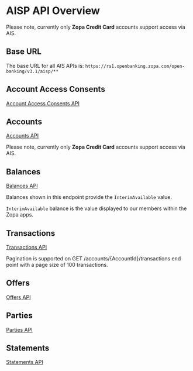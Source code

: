 # AISP API Overview

Please note, currently only **Zopa Credit Card** accounts support access via AIS.

## Base URL
The base URL for all AIS APIs is: `https://rs1.openbanking.zopa.com/open-banking/v3.1/aisp/**`

## Account Access Consents
[Account Access Consents API](/perry/developer/documentation?resource=euhub-zopa-portal-new&document=swagger/account-info-openapi.yaml#operations-tag-Account_Access)

## Accounts
[Accounts API](/perry/developer/documentation?resource=euhub-zopa-portal-new&document=swagger/account-info-openapi.yaml#operations-tag-Accounts)

Please note, currently only **Zopa Credit Card** accounts support access via AIS.

## Balances
[Balances API](/perry/developer/documentation?resource=euhub-zopa-portal-new&document=swagger/account-info-openapi.yaml#operations-tag-Balances)

Balances shown in this endpoint provide the `InterimAvailable` value.

`InterimAvailable` balance is the value displayed to our members within the Zopa apps.

## Transactions
[Transactions API](/perry/developer/documentation?resource=euhub-zopa-portal-new&document=swagger/account-info-openapi.yaml#operations-tag-Transactions)

Pagination is supported on GET /accounts/{AccountId}/transactions end point with a page size of 100 transactions.


## Offers
[Offers API](/perry/developer/documentation?resource=euhub-zopa-portal-new&document=swagger/account-info-openapi.yaml#operations-tag-Offers)


## Parties
[Parties API](/perry/developer/documentation?resource=euhub-zopa-portal-new&document=swagger/account-info-openapi.yaml#operations-tag-Parties)


## Statements
[Statements API](/perry/developer/documentation?resource=euhub-zopa-portal-new&document=swagger/account-info-openapi.yaml#operations-tag-Statements)

